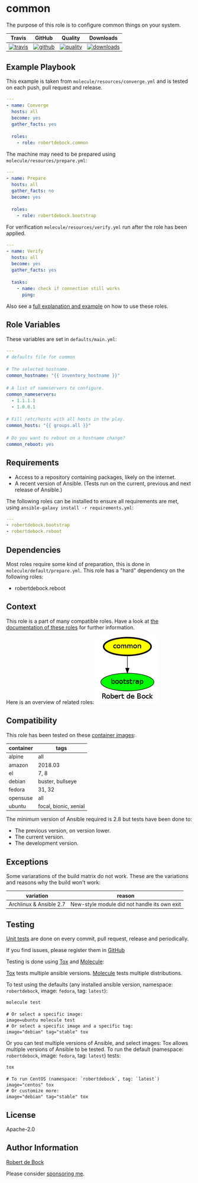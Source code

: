 # common

The purpose of this role is to configure common things on your system.

|Travis|GitHub|Quality|Downloads|
|------|------|-------|---------|
|[![travis](https://travis-ci.com/robertdebock/ansible-role-common.svg?branch=master)](https://travis-ci.com/robertdebock/ansible-role-common)|[![github](https://github.com/robertdebock/ansible-role-common/workflows/Ansible%20Molecule/badge.svg)](https://github.com/robertdebock/ansible-role-common/actions)|[![quality](https://img.shields.io/ansible/quality/29224)](https://galaxy.ansible.com/robertdebock/common)|[![downloads](https://img.shields.io/ansible/role/d/29224)](https://galaxy.ansible.com/robertdebock/common)|

## Example Playbook

This example is taken from `molecule/resources/converge.yml` and is tested on each push, pull request and release.
```yaml
---
- name: Converge
  hosts: all
  become: yes
  gather_facts: yes

  roles:
    - role: robertdebock.common
```

The machine may need to be prepared using `molecule/resources/prepare.yml`:
```yaml
---
- name: Prepare
  hosts: all
  gather_facts: no
  become: yes

  roles:
    - role: robertdebock.bootstrap
```

For verification `molecule/resources/verify.yml` run after the role has been applied.
```yaml
---
- name: Verify
  hosts: all
  become: yes
  gather_facts: yes

  tasks:
    - name: check if connection still works
      ping:
```

Also see a [full explanation and example](https://robertdebock.nl/how-to-use-these-roles.html) on how to use these roles.

## Role Variables

These variables are set in `defaults/main.yml`:
```yaml
---
# defaults file for common

# The selected hostname.
common_hostname: "{{ inventory_hostname }}"

# A list of nameservers to configure.
common_nameservers:
  - 1.1.1.1
  - 1.0.0.1

# Fill /etc/hosts with all hosts in the play.
common_hosts: "{{ groups.all }}"

# Do you want to reboot on a hostname change?
common_reboot: yes
```

## Requirements

- Access to a repository containing packages, likely on the internet.
- A recent version of Ansible. (Tests run on the current, previous and next release of Ansible.)

The following roles can be installed to ensure all requirements are met, using `ansible-galaxy install -r requirements.yml`:

```yaml
---
- robertdebock.bootstrap
- robertdebock.reboot

```

## Dependencies

Most roles require some kind of preparation, this is done in `molecule/default/prepare.yml`. This role has a "hard" dependency on the following roles:

- robertdebock.reboot
## Context

This role is a part of many compatible roles. Have a look at [the documentation of these roles](https://robertdebock.nl/) for further information.

Here is an overview of related roles:
![dependencies](https://raw.githubusercontent.com/robertdebock/drawings/artifacts/common.png "Dependency")

## Compatibility

This role has been tested on these [container images](https://hub.docker.com/):

|container|tags|
|---------|----|
|alpine|all|
|amazon|2018.03|
|el|7, 8|
|debian|buster, bullseye|
|fedora|31, 32|
|opensuse|all|
|ubuntu|focal, bionic, xenial|

The minimum version of Ansible required is 2.8 but tests have been done to:

- The previous version, on version lower.
- The current version.
- The development version.

## Exceptions

Some variarations of the build matrix do not work. These are the variations and reasons why the build won't work:

| variation                 | reason                 |
|---------------------------|------------------------|
| Archlinux & Ansible 2.7 | New-style module did not handle its own exit |


## Testing

[Unit tests](https://travis-ci.com/robertdebock/ansible-role-common) are done on every commit, pull request, release and periodically.

If you find issues, please register them in [GitHub](https://github.com/robertdebock/ansible-role-common/issues)

Testing is done using [Tox](https://tox.readthedocs.io/en/latest/) and [Molecule](https://github.com/ansible/molecule):

[Tox](https://tox.readthedocs.io/en/latest/) tests multiple ansible versions.
[Molecule](https://github.com/ansible/molecule) tests multiple distributions.

To test using the defaults (any installed ansible version, namespace: `robertdebock`, image: `fedora`, tag: `latest`):

```
molecule test

# Or select a specific image:
image=ubuntu molecule test
# Or select a specific image and a specific tag:
image="debian" tag="stable" tox
```

Or you can test multiple versions of Ansible, and select images:
Tox allows multiple versions of Ansible to be tested. To run the default (namespace: `robertdebock`, image: `fedora`, tag: `latest`) tests:

```
tox

# To run CentOS (namespace: `robertdebock`, tag: `latest`)
image="centos" tox
# Or customize more:
image="debian" tag="stable" tox
```

## License

Apache-2.0


## Author Information

[Robert de Bock](https://robertdebock.nl/)

Please consider [sponsoring me](https://github.com/sponsors/robertdebock).
